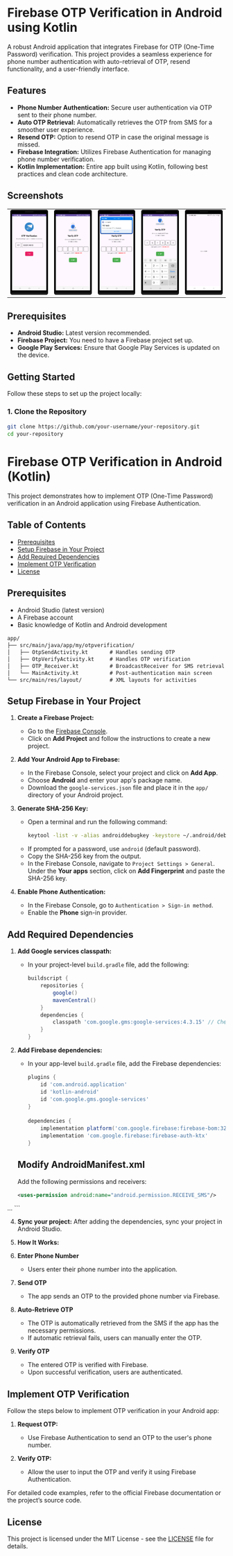 # Firebase OTP Verification in Android using Kotlin

A robust Android application that integrates Firebase for OTP (One-Time Password) verification. This project provides a seamless experience for phone number authentication with auto-retrieval of OTP, resend functionality, and a user-friendly interface.

## Features

- **Phone Number Authentication:** Secure user authentication via OTP sent to their phone number.
- **Auto OTP Retrieval:** Automatically retrieves the OTP from SMS for a smoother user experience.
- **Resend OTP:** Option to resend OTP in case the original message is missed.
- **Firebase Integration:** Utilizes Firebase Authentication for managing phone number verification.
- **Kotlin Implementation:** Entire app built using Kotlin, following best practices and clean code architecture.

## Screenshots
<table>
  <tr>
    <td><img src="1.png" width="250px"/></td>
    <td><img src="2.png" width="250px"/></td>
    <td><img src="3.png" width="250px"/></td>
    <td><img src="4.png" width="250px"/></td>
    <td><img src="5.png" width="250px"/></td>
  </tr>
</table>


## Prerequisites

- **Android Studio:** Latest version recommended.
- **Firebase Project:** You need to have a Firebase project set up.
- **Google Play Services:** Ensure that Google Play Services is updated on the device.

## Getting Started

Follow these steps to set up the project locally:

### 1. Clone the Repository

```bash
git clone https://github.com/your-username/your-repository.git
cd your-repository
```


# Firebase OTP Verification in Android (Kotlin)

This project demonstrates how to implement OTP (One-Time Password) verification in an Android application using Firebase Authentication.

## Table of Contents
- [Prerequisites](#prerequisites)
- [Setup Firebase in Your Project](#setup-firebase-in-your-project)
- [Add Required Dependencies](#add-required-dependencies)
- [Implement OTP Verification](#implement-otp-verification)
- [License](#license)

## Prerequisites
- Android Studio (latest version)
- A Firebase account
- Basic knowledge of Kotlin and Android development
 ```app
app/
├── src/main/java/app/my/otpverification/
│   ├── OtpSendActivity.kt       # Handles sending OTP
│   ├── OtpVerifyActivity.kt     # Handles OTP verification
│   ├── OTP_Receiver.kt          # BroadcastReceiver for SMS retrieval
│   └── MainActivity.kt          # Post-authentication main screen
└── src/main/res/layout/         # XML layouts for activities
 ```


## Setup Firebase in Your Project

1. **Create a Firebase Project:**
   - Go to the [Firebase Console](https://console.firebase.google.com/).
   - Click on **Add Project** and follow the instructions to create a new project.

2. **Add Your Android App to Firebase:**
   - In the Firebase Console, select your project and click on **Add App**.
   - Choose **Android** and enter your app's package name.
   - Download the `google-services.json` file and place it in the `app/` directory of your Android project.

3. **Generate SHA-256 Key:**
   - Open a terminal and run the following command:
     ```bash
     keytool -list -v -alias androiddebugkey -keystore ~/.android/debug.keystore
     ```
   - If prompted for a password, use `android` (default password).
   - Copy the SHA-256 key from the output.
   - In the Firebase Console, navigate to `Project Settings > General`. Under the **Your apps** section, click on **Add Fingerprint** and paste the SHA-256 key.

4. **Enable Phone Authentication:**
   - In the Firebase Console, go to `Authentication > Sign-in method`.
   - Enable the **Phone** sign-in provider.

## Add Required Dependencies

1. **Add Google services classpath:**
   - In your project-level `build.gradle` file, add the following:

     ```groovy
     buildscript {
         repositories {
             google()
             mavenCentral()
         }
         dependencies {
             classpath 'com.google.gms:google-services:4.3.15' // Check for the latest version
         }
     }
     ```

2. **Add Firebase dependencies:**
   - In your app-level `build.gradle` file, add the Firebase dependencies:

     ```groovy
     plugins {
         id 'com.android.application'
         id 'kotlin-android'
         id 'com.google.gms.google-services'
     }

     dependencies {
         implementation platform('com.google.firebase:firebase-bom:32.0.0') // Check for the latest version
         implementation 'com.google.firebase:firebase-auth-ktx'
     }
     ```

   ##  Modify AndroidManifest.xml
     Add the following permissions and receivers:
    ```xml                     
   <uses-permission android:name="android.permission.RECEIVE_SMS"/>
<uses-permission android:name="android.permission.READ_SMS"/>

<application>
    ...
    <receiver
        android:name=".OTP_Receiver"
        android:exported="true"
        android:permission="com.google.android.gms.auth.api.phone.permission.SEND"/>
</application>
 ``` 

4. **Sync your project:** After adding the dependencies, sync your project in Android Studio.

5. **How It Works:**

1. **Enter Phone Number**
    - Users enter their phone number into the application.

2. **Send OTP**
    - The app sends an OTP to the provided phone number via Firebase.

3. **Auto-Retrieve OTP**
    - The OTP is automatically retrieved from the SMS if the app has the necessary permissions.
    - If automatic retrieval fails, users can manually enter the OTP.

4. **Verify OTP**
    - The entered OTP is verified with Firebase.
    - Upon successful verification, users are authenticated.

## Implement OTP Verification

Follow the steps below to implement OTP verification in your Android app:

1. **Request OTP:**
   - Use Firebase Authentication to send an OTP to the user's phone number.

2. **Verify OTP:**
   - Allow the user to input the OTP and verify it using Firebase Authentication.

For detailed code examples, refer to the official Firebase documentation or the project’s source code.




## License

This project is licensed under the MIT License - see the [LICENSE](LICENSE) file for details.
